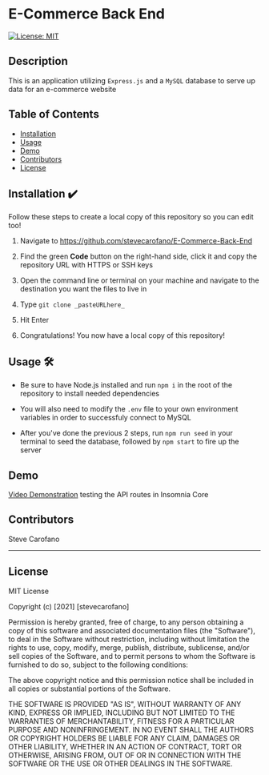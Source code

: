 # E-Commerce Back End 

[![License: MIT](https://img.shields.io/badge/License-MIT-yellow.svg)](https://opensource.org/licenses/MIT)

## Description

This is an application utilizing ```Express.js``` and a ```MySQL``` database to serve up data for an e-commerce website

## Table of Contents
* [Installation](#installation)
* [Usage](#usage)
* [Demo](#demo)
* [Contributors](#contributors)
* [License](#license)

## Installation :heavy_check_mark:

Follow these steps to create a local copy of this repository so you can edit too!
1. Navigate to https://github.com/stevecarofano/E-Commerce-Back-End
    
2. Find the green **Code** button on the right-hand side, click it and copy the repository URL with HTTPS or SSH keys
    
3. Open the command line or terminal on your machine and navigate to the destination you want the files to live in
    
4. Type ```git clone _pasteURLhere_```
    
5. Hit Enter
    
6. Congratulations! You now have a local copy of this repository!

## Usage :hammer_and_wrench:

* Be sure to  have Node.js installed and run ``` npm i ``` in the root of the repository to install needed dependencies

* You will also need to modify the ```.env``` file to your own environment variables in order to successfuly connect to MySQL

* After you've done the previous 2 steps, run ```npm run seed``` in your terminal to seed the database, followed by ```npm start``` to fire up the server

## Demo

[Video Demonstration](https://drive.google.com/file/d/10lsdoqn1imlhNy3FdIUgK1F6jJBcRMs2/view?usp=sharing) testing the API routes in Insomnia Core

## Contributors

Steve Carofano

---
## License 

MIT License

Copyright (c) [2021] [stevecarofano]

Permission is hereby granted, free of charge, to any person obtaining a copy
of this software and associated documentation files (the "Software"), to deal
in the Software without restriction, including without limitation the rights
to use, copy, modify, merge, publish, distribute, sublicense, and/or sell
copies of the Software, and to permit persons to whom the Software is
furnished to do so, subject to the following conditions:

The above copyright notice and this permission notice shall be included in all
copies or substantial portions of the Software.

THE SOFTWARE IS PROVIDED "AS IS", WITHOUT WARRANTY OF ANY KIND, EXPRESS OR
IMPLIED, INCLUDING BUT NOT LIMITED TO THE WARRANTIES OF MERCHANTABILITY,
FITNESS FOR A PARTICULAR PURPOSE AND NONINFRINGEMENT. IN NO EVENT SHALL THE
AUTHORS OR COPYRIGHT HOLDERS BE LIABLE FOR ANY CLAIM, DAMAGES OR OTHER
LIABILITY, WHETHER IN AN ACTION OF CONTRACT, TORT OR OTHERWISE, ARISING FROM,
OUT OF OR IN CONNECTION WITH THE SOFTWARE OR THE USE OR OTHER DEALINGS IN THE
SOFTWARE.

